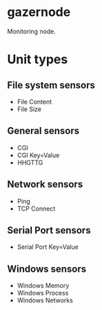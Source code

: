 # gazernode
Monitoring node.

# Unit types

## File system sensors
- File Content
- File Size

## General sensors
- CGI
- CGI Key=Value
- HHGTTG

## Network sensors
- Ping
- TCP Connect

## Serial Port sensors
- Serial Port Key=Value

## Windows sensors
- Windows Memory
- Windows Process
- Windows Networks

